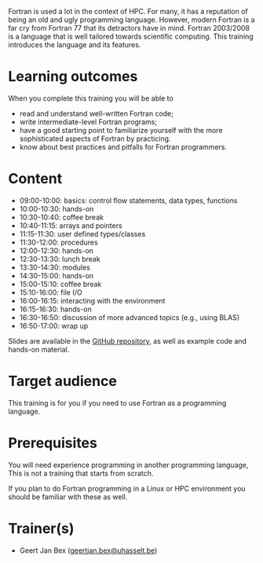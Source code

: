 Fortran is used a lot in the context of HPC.  For many, it has a
reputation of being an old and ugly programming language.  However,
modern Fortran is a far cry from Fortran 77 that its detractors have
in mind.  Fortran 2003/2008 is a language that is well tailored
towards scientific computing.  This training introduces the language
and its features.


# Learning outcomes

When you complete this training you will be able to

  * read and understand well-written Fortran code;
  * write intermediate-level Fortran programs;
  * have a good starting point to familiarize yourself with the more
    sophisticated aspects of Fortran by practicing.
  * know about best practices and pitfalls for Fortran programmers.


# Content

  * 09:00-10:00: basics: control flow statements, data types, functions
  * 10:00-10:30: hands-on
  * 10:30-10:40: coffee break
  * 10:40-11:15: arrays and pointers
  * 11:15-11:30: user defined types/classes
  * 11:30-12:00: procedures
  * 12:00-12:30: hands-on
  * 12:30-13:30: lunch break
  * 13:30-14:30: modules
  * 14:30-15:00: hands-on
  * 15:00-15:10: coffee break
  * 15:10-16:00: file I/O
  * 16:00-16:15: interacting with the environment
  * 16:15-16:30: hands-on
  * 16:30-16:50: discussion of more advanced topics (e.g., using BLAS)
  * 16:50-17:00: wrap up

Slides are available in the [GitHub repository](https://github.com/gjbex/Fortran-for-programmers),
as well as example code and hands-on material.


# Target audience

This training is for you if you need to use Fortran as a programming
language.


# Prerequisites

You will need experience programming in another programming language,
This is not a training that starts from scratch.

If you plan to do Fortran programming in a Linux or HPC environment you should
be familiar with these as well.


# Trainer(s)

  * Geert Jan Bex ([geertjan.bex@uhasselt.be](mailto:geertjan.bex@uhasselt.be))
